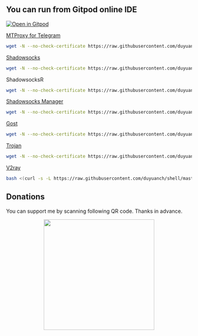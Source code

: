 ## You can run from Gitpod online IDE
[![Open in Gitpod](https://gitpod.io/button/open-in-gitpod.svg)](https://gitpod.io/#https://github.com/duyuanch/shell)&nbsp;

[MTProxy for Telegram](https://github.com/duyuanch/blog/issues/12)
``` bash
wget -N --no-check-certificate https://raw.githubusercontent.com/duyuanch/shell/master/proxy/mt_proxy.sh && chmod +x mt_proxy.sh && ./mt_proxy.sh
```

[Shadowsocks](https://github.com/duyuanch/blog/issues/18)
``` bash
wget -N --no-check-certificate https://raw.githubusercontent.com/duyuanch/shell/master/proxy/shadowsocks.sh && chmod +x shadowsocks.sh && ./shadowsocks.sh
```

ShadowsocksR
``` bash
wget -N --no-check-certificate https://raw.githubusercontent.com/duyuanch/shell/master/shadowsocksr.sh && chmod +x shadowsocksr.sh && ./shadowsocksr.sh
```

[Shadowsocks Manager](https://github.com/duyuanch/blog/issues/33)
``` bash
wget -N --no-check-certificate https://raw.githubusercontent.com/duyuanch/shell/master/ssmgr/ssmgr.sh && chmod +x ssmgr.sh && ./ssmgr.sh
```

[Gost](https://github.com/duyuanch/shell/blob/master/gost-multi.sh)
  ``` bash
  wget -N --no-check-certificate https://raw.githubusercontent.com/duyuanch/shell/master/gost-multi.sh && chmod +x gost-multi.sh && ./gost-multi.sh
  ```

[Trojan](#)
``` bash
wget -N --no-check-certificate https://raw.githubusercontent.com/duyuanch/shell/master/proxy/trojan_ubuntu.sh && chmod +x trojan_ubuntu.sh && ./trojan_ubuntu.sh
```

[V2ray](#)
``` bash
bash <(curl -s -L https://raw.githubusercontent.com/duyuanch/shell/master/proxy/v2ray.sh)
```

## Donations

You can support me by scanning following QR code. Thanks in advance.
<div align=center><img src="donate.png" width = "300" div align=center />

